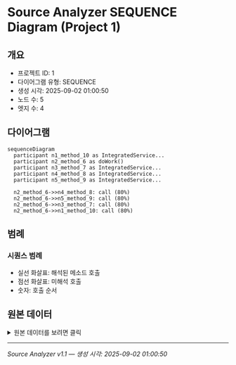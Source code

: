 # Source Analyzer SEQUENCE Diagram (Project 1)

## 개요
- 프로젝트 ID: 1
- 다이어그램 유형: SEQUENCE
- 생성 시각: 2025-09-02 01:00:50
- 노드 수: 5
- 엣지 수: 4

## 다이어그램

```mermaid
sequenceDiagram
  participant n1_method_10 as IntegratedService...
  participant n2_method_6 as doWork()
  participant n3_method_7 as IntegratedService...
  participant n4_method_8 as IntegratedService...
  participant n5_method_9 as IntegratedService...

  n2_method_6->>n4_method_8: call (80%)
  n2_method_6->>n5_method_9: call (80%)
  n2_method_6->>n3_method_7: call (80%)
  n2_method_6->>n1_method_10: call (80%)
```

## 범례

### 시퀀스 범례
- 실선 화살표: 해석된 메소드 호출
- 점선 화살표: 미해석 호출
- 숫자: 호출 순서

## 원본 데이터

<details>
<summary>원본 데이터를 보려면 클릭</summary>

노드 목록 (5)
```json
  method:6: doWork() (method)
  method:8: IntegratedService.calculateOrderTotal() (method)
  method:9: IntegratedService.getFormattedId() (method)
  method:7: IntegratedService.getStaticUserData() (method)
  method:10: IntegratedService.log() (method)
```

엣지 목록 (4)
```json
  method:6 -> method:8 (call)
  method:6 -> method:9 (call)
  method:6 -> method:7 (call)
  method:6 -> method:10 (call)
```

</details>

---
*Source Analyzer v1.1 — 생성 시각: 2025-09-02 01:00:50*